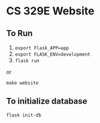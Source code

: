 # CS 329E Website

## To Run
1. `export Flask_APP=app`
1. `export FLASK_ENV=development`
1. `flask run`

or

`make website`

## To initialize database
`flask init-db`
